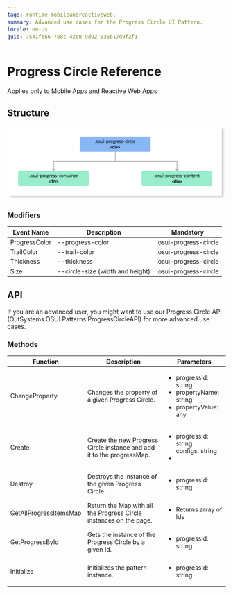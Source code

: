 ```yaml
---
tags: runtime-mobileandreactiveweb;  
summary: Advanced use cases for the Progress Circle UI Pattern.
locale: en-us
guid: 7541fb66-768c-42c8-9d92-636b17d9f2f1
---
```


# Progress Circle Reference
 
<div class="info" markdown="1">

Applies only to Mobile Apps and Reactive Web Apps

</div>

## Structure

![Structure diagram](images/progress-classes-diag.png)

### Modifiers

|Event Name|Description|Mandatory| 
|---|---|---|  
|ProgressColor|--progress-color|.osui-progress-circle|  
|TrailColor|--trail-color|.osui-progress-circle|  
|Thickness|--thickness|.osui-progress-circle|  
|Size|--circle-size (width and height)|.osui-progress-circle|  

## API

If you are an advanced user, you might want to use our Progress Circle API (OutSystems.OSUI.Patterns.ProgressCircleAPI) for more advanced use cases. 

### Methods

|Function|Description|Parameters| 
|---|---|---|  
|ChangeProperty|Changes the property of a given Progress Circle.|<ul><li>progressId: string</li><li>propertyName: string</li><li>propertyValue: any</li></ul>|  
|Create|Create the new Progress Circle instance and add it to the progressMap.|<ul><li>progressId: string</li>configs: string<li></li></ul>|  
|Destroy|Destroys the instance of the given Progress Circle.|<ul><li>progressId: string</li></ul>|  
|GetAllProgressItemsMap|Return the Map with all the Progress Circle instances on the page.|<ul><li>Returns array of Ids</li></ul>|  
|GetProgressById|Gets the instance of the Progress Circle by a given Id.|<ul><li>progressId: string</li></ul>|  
|Initialize|Initializes the pattern instance.|<ul><li>progressId: string</li></ul>|  
 

